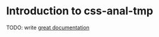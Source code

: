 # Introduction to css-anal-tmp

TODO: write [great documentation](http://jacobian.org/writing/what-to-write/)
